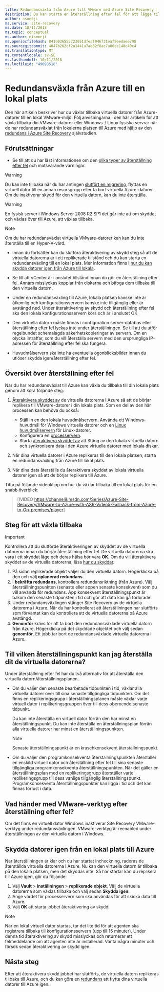 ```yaml
---
title: Redundansväxla från Azure till VMware med Azure Site Recovery | Microsoft Docs
description: Du kan starta en återställning efter fel för att lägga till virtuella datorer till en lokal efter en redundansväxling av virtuella datorer till Azure. Läs om stegen för hur du växlar tillbaka.
author: nsoneji
ms.service: site-recovery
ms.date: 10/11/2018
ms.topic: conceptual
ms.author: nisoneji
ms.openlocfilehash: 841e036555723051dfeaf946f31eaf9eedaee798
ms.sourcegitcommit: 4047b262cf2a1441a7ae82f8ac7a80ec148c40c4
ms.translationtype: MT
ms.contentlocale: sv-SE
ms.lasthandoff: 10/11/2018
ms.locfileid: "49093518"
---
```

# <a name="fail-back-from-azure-to-an-on-premises-site"></a>Redundansväxla från Azure till en lokal plats

Den här artikeln beskriver hur du växlar tillbaka virtuella datorer från Azure-datorer till en lokal VMware-miljö. Följ anvisningarna i den här artikeln för att växla tillbaka din VMware-datorer eller Windows-/ Linux fysiska servrar när de har redundansväxlat från lokalerna platsen till Azure med hjälp av den [redundans i Azure Site Recovery](site-recovery-failover.md) självstudien.

## <a name="prerequisites"></a>Förutsättningar
- Se till att du har läst informationen om den [olika typer av återställning efter fel](concepts-types-of-failback.md) och motsvarande varningar.

> [!WARNING]
> Du kan inte tillbaka när du har antingen [slutfört en migrering](migrate-overview.md#what-do-we-mean-by-migration), flyttas en virtuell dator till en annan resursgrupp eller ta bort virtuella Azure-datorer. Om du inaktiverar skydd för den virtuella datorn, kan du inte återställa.

> [!WARNING]
> En fysisk server i Windows Server 2008 R2 SP1 det går inte att om skyddat och växlas över till Azure, att växlas tillbaka.

> [!NOTE]
> Om du har redundansväxlat virtuella VMware-datorer kan kan du inte återställa till en Hyper-V-värd.


- Innan du fortsätter kan du slutföra återaktivering av skydd steg så att de virtuella datorerna är i ett replikerade tillstånd och du kan starta en redundansväxling till en lokal plats. Mer information finns i [hur du kan skydda datorer igen från Azure till lokala](vmware-azure-reprotect.md).

- Se till att vCenter är i anslutet tillstånd innan du gör en återställning efter fel. Annars misslyckas kopplar från diskarna och bifoga dem tillbaka till den virtuella datorn.

- Under en redundansväxling till Azure, lokala platsen kanske inte är åtkomlig och konfigurationsservern kanske inte tillgänglig eller är avstängd ned. Under återaktivering av skydd och återställning efter fel ska den lokala konfigurationsservern körs och är i anslutet OK. 

- Den virtuella datorn måste finnas i configuration server-databas eller återställning efter fel lyckas inte under återställningen. Se till att du utför regelbundet schemalagda säkerhetskopieringar av servern. Om en olycka inträffar, som du vill återställa servern med den ursprungliga IP-adressen för återställning efter fel ska fungera.

- Huvudmålservern ska inte ha eventuella ögonblicksbilder innan du utlöser skydda igen/återställning efter fel.

## <a name="overview-of-failback"></a>Översikt över återställning efter fel
När du har redundansväxlat till Azure kan växla du tillbaka till din lokala plats genom att köra följande steg:

1. [Återaktivera skyddet av](vmware-azure-reprotect.md) de virtuella datorerna i Azure så att de börjar replikera till VMware-datorer i din lokala plats. Som en del av den här processen kan behöva du också:

    * Ställ in en den lokala huvudmålservern. Använda ett Windows-huvudmål för Windows virtuella datorer och en [Linux huvudmålservern](vmware-azure-install-linux-master-target.md) för Linux-datorer.
    * Konfigurera en [processervern](vmware-azure-set-up-process-server-azure.md).
    * Starta [återaktivera skyddet av](vmware-azure-reprotect.md) att Stäng av den lokala virtuella datorn och synkronisera data i den Azure virtuella datorer med lokala diskar.

2. När dina virtuella datorer i Azure replikeras till den lokala platsen, starta en redundansväxling från Azure till lokal plats.

3. När dina data återställs du återaktivera skyddet av lokala virtuella datorer igen så att de börjar replikera till Azure.

Titta på följande videoklipp om hur du växlar tillbaka till en lokal plats för en snabb överblick:
> [!VIDEO https://channel9.msdn.com/Series/Azure-Site-Recovery/VMware-to-Azure-with-ASR-Video5-Failback-from-Azure-to-On-premises/player]


## <a name="steps-to-fail-back"></a>Steg för att växla tillbaka

> [!IMPORTANT]
> Kontrollera att du slutförde återaktiveringen av skyddet av de virtuella datorerna innan du börjar återställning efter fel. De virtuella datorerna ska vara i ett skyddat läge och deras hälsa bör vara **OK**. Om du vill återaktivera skyddet av de virtuella datorerna, läsa [hur du skyddar](vmware-azure-reprotect.md).

1. På sidan replikerade objekt väljer du den virtuella datorn. Högerklicka på den och välj **oplanerad redundans**.
2. I **bekräfta redundans**, kontrollera redundansriktning (från Azure). Välj återställningspunkten (senaste eller appen senaste konsekvent) som du vill använda för redundans. App konsekvent återställningspunkt är bakom den senaste tidpunkten i tid och gör att data kan gå förlorade.
3. Under redundansväxlingen stänger Site Recovery av de virtuella datorerna i Azure. När du har kontrollerat att återställningen har slutförts som förväntat kan du kontrollera att de virtuella datorerna på Azure avstängd.
4. **Genomför** krävs för att ta bort den redundansväxlade virtuella datorn från Azure. Högerklicka på det skyddade objektet och välj sedan **genomför**. Ett jobb tar bort de redundansväxlade virtuella datorerna i Azure.


## <a name="to-what-recovery-point-can-i-fail-back-the-virtual-machines"></a>Till vilken återställningspunkt kan jag återställa dit de virtuella datorerna?

Under återställning efter fel har du två alternativ för att återställa den virtuella datorn/återställningsplanen.

- Om du väljer den senaste bearbetade tidpunkten i tid, växlar alla virtuella datorer över till sina senaste tillgängliga tidpunkten. Om det finns en replikeringsgrupp i återställningsplanen måste växlar varje virtuell dator i replikeringsgruppen över till dess oberoende senaste tidpunkt.

  Du kan inte återställa en virtuell dator förrän den har minst en återställningspunkt. Du kan inte återställa en återställningsplan förrän alla virtuella datorer har minst en återställningspunkten.

  > [!NOTE]
  > Senaste återställningspunkt är en kraschkonsekvent återställningspunkt.

- Om du väljer den programkonsekventa återställningspunkten återställer en enskild virtuell dator och återställning efter fel till sina senaste tillgängliga programkonsekventa återställningspunkten. När det gäller en återställningsplan med en replikeringsgrupp återställer varje replikeringsgrupp till dess vanliga tillgänglig återställningspunkt.
Programkonsekventa återställningspunkter kan ligga i tid och det kan finnas förlust i data.

## <a name="what-happens-to-vmware-tools-post-failback"></a>Vad händer med VMware-verktyg efter återställning efter fel?

Om det finns en virtuell dator Windows inaktiverar Site Recovery VMware-verktyg under redundansväxlingen. VMware-verktyg är reenabled under återställningen av den virtuella datorn i Windows. 


## <a name="reprotect-from-on-premises-to-azure"></a>Skydda datorer igen från en lokal plats till Azure
När återställningen är klar och du har startat incheckning, raderas de återställda virtuella datorerna i Azure. Nu kan den virtuella datorn är tillbaka på den lokala platsen, men det skyddas inte. Så här startar kan du replikera till Azure igen, gör du följande:

1. Välj **Vault** > **inställningen** > **replikerade objekt**, Välj de virtuella datorerna som växlas tillbaka och välj sedan  **Skydda igen**.
2. Ange värdet för processervern som ska användas för att skicka data till Azure.
3. Välj **OK** att starta jobbet återaktivering av skydd.

> [!NOTE]
> När en lokal virtuell dator startas, tar det lite tid för att agenten ska registrera tillbaka till konfigurationsservern (upp till 15 minuter). Under denna tid återaktivering av skydd misslyckas och returnerar ett felmeddelande om att agenten inte är installerad. Vänta några minuter och försök sedan återaktivering av skydd igen.

## <a name="next-steps"></a>Nästa steg

Efter att återaktivera skydd jobbet har slutförts, de virtuella datorn replikeras tillbaka till Azure, och du kan göra en [redundans](site-recovery-failover.md) att flytta dina virtuella datorer till Azure igen.



